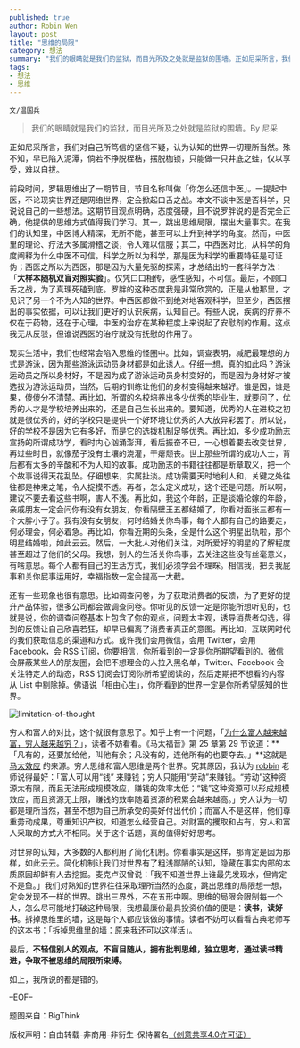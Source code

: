 ```yaml
---
published: true
author: Robin Wen
layout: post
title: "思维的局限"
category: 想法
summary: "我们的眼睛就是我们的监狱，而目光所及之处就是监狱的围墙。正如尼采所言，我们对自己所笃信的坚信不疑，认为认知的世界一切理想当然。殊不知，早已陷入泥潭，倘若不挣脱桎梏，摆脱枷锁，只能做一只井底之蛙，仅以享受，难以自拔。对世界的认知，大多数的人都利用了简化机制。你看事实是这样，那肯定是因为那样，如此云云。简化机制让我们对世界有了粗浅鄙陋的认知，隐藏在事实内部的本质原因却鲜有人去挖掘。麦克卢汉曾说：「我不知道世界上谁最先发现水，但肯定不是鱼。」我们对熟知的世界往往采取理所当然的态度，跳出思维的局限想一想，定会发现不一样的世界。跳出三界外，不在五形中啊。思维的局限会限制每一个人，怎么尽可能地打破这种局限，我想最廉价最具投资价值的便是：读书，读好书。拆掉思维里的墙，这是每个人都应该做的事情。不轻信别人的观点，不盲目随从，拥有批判思维，独立思考，通过读书精进，争取不被思维的局限所束缚。"
tags:
- 想法
- 思维
---
```


`文/温国兵`

> 我们的眼睛就是我们的监狱，而目光所及之处就是监狱的围墙。By 尼采

正如尼采所言，我们对自己所笃信的坚信不疑，认为认知的世界一切理所当然。殊不知，早已陷入泥潭，倘若不挣脱桎梏，摆脱枷锁，只能做一只井底之蛙，仅以享受，难以自拔。

前段时间，罗辑思维出了一期节目，节目名称叫做「你怎么还信中医」。一提起中医，不论现实世界还是网络世界，定会掀起口舌之战。本文不谈中医是否科学，只说说自己的一些想法。这期节目观点明确，态度强硬，且不说罗胖说的是否完全正确，他提供的思维方式值得我们学习。其一，跳出思维局限，摆出大量事实。在我们的认知里，中医博大精深，无所不能，甚至可以上升到神学的角度。然而，中医里的理论、疗法大多属滑稽之谈，令人难以信服；其二，中西医对比，从科学的角度阐释为什么中医不可信。科学之所以为科学，那是因为科学的重要特征是可证伪；西医之所以为西医，那是因为大量先驱的探索，才总结出的一套科学方法：「**大样本随机双盲对照实验**」。仅凭口口相传，感性感知，不可信。最后，不顾口舌之战，为了真理死磕到底。罗胖的这种态度我是非常欣赏的，正是从他那里，才见识了另一个不为人知的世界。中西医都做不到绝对地客观科学，但至少，西医摆出的事实依据，可以让我们更好的认识疾病，认知自己。有些人说，疾病的疗养不仅在于药物，还在于心理，中医的治疗在某种程度上来说起了安慰剂的作用。这点我无从反驳，但谁说西医的治疗就没有抚慰的作用了。

现实生活中，我们也经常会陷入思维的怪圈中。比如，调查表明，减肥最理想的方式是游泳，因为那些游泳运动员身材都是如此诱人。仔细一想，真的如此吗？游泳运动员之所以身材好，不是因为成了游泳运动员身材变好的，而是因为身材好才被选拔为游泳运动员，当然，后期的训练让他们的身材变得越来越好。谁是因，谁是果，傻傻分不清楚。再比如，所谓的名校培养出多少优秀的毕业生，就要问了，优秀的人才是学校培养出来的，还是自己生长出来的。要知道，优秀的人在进校之初就是很优秀的，好的学校只是提供一个好环境让优秀的人大放异彩罢了。所以说，好的学校不是因为它有多好，而是它的选拨机制足够优秀。再比如，多少成功励志宣扬的所谓成功学，看时内心汹涌澎湃，看后振奋不已，一心想着要去改变世界，再过些时日，就像茄子没有土壤的浇灌，干瘪颓丧。世上那些所谓的成功人士，背后都有太多的辛酸和不为人知的故事。成功励志的书籍往往都是断章取义，把一个个故事说得天花乱坠。仔细想来，实属扯淡。成功需要天时地利人和，关键之处往往都是神来之笔，令人捉摸不透。再者，怎么定义成功，这个还是问题。所以啊，建议不要去看这些书啊，害人不浅。再比如，我这个年龄，正是谈婚论嫁的年龄，亲戚朋友一定会问你有没有女朋友，你看隔壁王五都结婚了，你看对面张三都有一个大胖小子了。我有没有女朋友，何时结婚关你鸟事，每个人都有自己的路要走，何必理会，何必着急。再比如，你看近期的头条，全是什么这个明星出轨啦，那个明星结婚啦，如此云云。然后，一大批人对他们关注，对所爱好的明星的了解程度甚至超过了他们的父母。我想，别人的生活关你鸟事，去关注这些没有丝毫意义，有啥意思。每个人都有自己的生活方式，我们必须学会不理睬。相信我，把关我屁事和关你屁事运用好，幸福指数一定会提高一大截。

还有一些现象也很有意思。比如调查问卷，为了获取消费者的反馈，为了更好的提升产品体验，很多公司都会做调查问卷。你听见的反馈一定是你能所想听见的，也就是说，你的调查问卷基本上包含了你的观点，问题太主观，诱导消费者勾选，得到的反馈让自己欣喜若狂，却早已偏离了消费者真正的意图。再比如，互联网时代的我们获取信息的渠道和方式。或许我们会用微信，会用 Twitter，会用 Facebook，会 RSS 订阅，你要相信，你所看到的一定是你所期望看到的。微信会屏蔽某些人的朋友圈，会把不想理会的人拉入黑名单，Twitter、Facebook 会关注特定人的动态，RSS 订阅会订阅你所希望阅读的，然后定期把不想看的内容从 List 中剔除掉。佛语说「相由心生」，你所看到的世界一定是你所希望感知的世界。

![limitation-of-thought](http://i.imgur.com/2WrEJqz.jpg)

穷人和富人的对比，这个就很有意思了。知乎上有一个问题，「[为什么富人越来越富，穷人越来越穷？](http://www.zhihu.com/question/21128507)」，读者不妨看看。《马太福音》第 25 章第 29 节说道：**「凡有的，还要加给他，叫他有余；凡没有的，连他所有的也要夺去。」**这就是 [马太效应](https://zh.wikipedia.org/wiki/%E9%A9%AC%E5%A4%AA%E6%95%88%E5%BA%94) 的来源。穷人思维和富人思维是两个世界。究其原因，我认为 [robbin](http://www.zhihu.com/people/robbin) 老师说得最好：「富人可以用“钱” 来赚钱；穷人只能用“劳动”来赚钱。“劳动”这种资源太有限，而且无法形成规模效应，赚钱的效率太低；“钱”这种资源可以形成规模效应，而且资源无上限，赚钱的效率随着资源的积累会越来越高。」穷人认为一切都是理所当然，甚至不想为自己所承受的美好付出代价；而富人不是这样，他们尊重劳动成果，尊重知识产权，知道怎么经营自己。对财富的攫取和占有，穷人和富人采取的方式大不相同。关于这个话题，真的值得好好思考。

对世界的认知，大多数的人都利用了简化机制。你看事实是这样，那肯定是因为那样，如此云云。简化机制让我们对世界有了粗浅鄙陋的认知，隐藏在事实内部的本质原因却鲜有人去挖掘。麦克卢汉曾说：「我不知道世界上谁最先发现水，但肯定不是鱼。」我们对熟知的世界往往采取理所当然的态度，跳出思维的局限想一想，定会发现不一样的世界。跳出三界外，不在五形中啊。思维的局限会限制每一个人，怎么尽可能地打破这种局限，我想最廉价最具投资价值的便是：**读书，读好书**。拆掉思维里的墙，这是每个人都应该做的事情。读者不妨可以看看古典老师写的这本书：「[拆掉思维里的墙：原来我还可以这样活](http://book.douban.com/subject/4953695/)」。

最后，**不轻信别人的观点，不盲目随从，拥有批判思维，独立思考，通过读书精进，争取不被思维的局限所束缚。**

如上，我所说的都是错的。

–EOF–

题图来自：BigThink

版权声明：自由转载-非商用-非衍生-保持署名<a href="http://creativecommons.org/licenses/by-nc-nd/4.0/deed.zh" target="_blank">（创意共享4.0许可证）</a>
